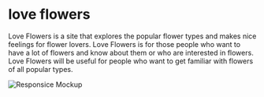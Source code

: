 # love flowers

Love Flowers is a site that explores the popular flower types and makes nice feelings for flower lovers. Love Flowers is for those people who want to have a lot of flowers and know about them or who are interested in flowers. Love Flowers will be useful for people who want to get familiar with flowers of all popular types. 

![Responsice Mockup](/workspace/Love-Flower/media/Multymedia.JPG)